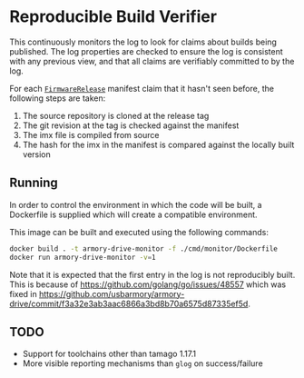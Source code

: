 # Reproducible Build Verifier

This continuously monitors the log to look for claims about builds being published.
The log properties are checked to ensure the log is consistent with any previous
view, and that all claims are verifiably committed to by the log.

For each [`FirmwareRelease`](https://github.com/usbarmory/armory-drive-log/blob/master/api/log_entries.go#L26)
manifest claim that it hasn't seen before, the following steps are taken:
 1. The source repository is cloned at the release tag
 2. The git revision at the tag is checked against the manifest
 3. The imx file is compiled from source
 4. The hash for the imx in the manifest is compared against the locally built version

## Running

In order to control the environment in which the code will be built,
a Dockerfile is supplied which will create a compatible environment.

This image can be built and executed using the following commands:

```bash
docker build . -t armory-drive-monitor -f ./cmd/monitor/Dockerfile
docker run armory-drive-monitor -v=1
```

Note that it is expected that the first entry in the log is not reproducibly
built. This is because of https://github.com/golang/go/issues/48557 which
was fixed in https://github.com/usbarmory/armory-drive/commit/f3a32e3ab3aac6866a3bd8b70a6575d87335ef5d.

## TODO

 * Support for toolchains other than tamago 1.17.1
 * More visible reporting mechanisms than `glog` on success/failure
